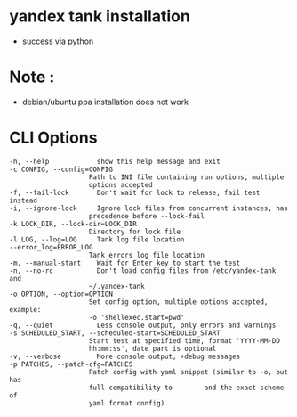 # yandex tank installation 
- success via python


# Note : 
- debian/ubuntu ppa installation does not work

# CLI Options 


    -h, --help            show this help message and exit
    -c CONFIG, --config=CONFIG
                        Path to INI file containing run options, multiple
                        options accepted
    -f, --fail-lock       Don't wait for lock to release, fail test instead
    -i, --ignore-lock     Ignore lock files from concurrent instances, has
                        precedence before --lock-fail
    -k LOCK_DIR, --lock-dir=LOCK_DIR
                        Directory for lock file
    -l LOG, --log=LOG     Tank log file location
    --error_log=ERROR_LOG
                        Tank errors log file location
    -m, --manual-start    Wait for Enter key to start the test
    -n, --no-rc           Don't load config files from /etc/yandex-tank and
                        ~/.yandex-tank
    -o OPTION, --option=OPTION
                        Set config option, multiple options accepted, example:
                        -o 'shellexec.start=pwd'
    -q, --quiet           Less console output, only errors and warnings
    -s SCHEDULED_START, --scheduled-start=SCHEDULED_START
                        Start test at specified time, format 'YYYY-MM-DD
                        hh:mm:ss', date part is optional
    -v, --verbose         More console output, +debug messages
    -p PATCHES, --patch-cfg=PATCHES
                        Patch config with yaml snippet (similar to -o, but has
                        full compatibility to        and the exact scheme of
                        yaml format config)
